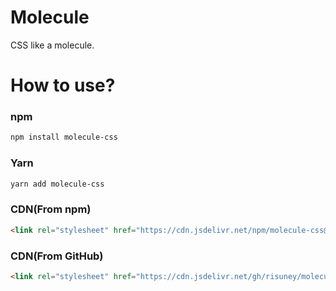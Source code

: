 # Molecule

CSS like a molecule.

# How to use?

### npm

```sh
npm install molecule-css
```

### Yarn

```sh
yarn add molecule-css
```

### CDN(From npm)

```html
<link rel="stylesheet" href="https://cdn.jsdelivr.net/npm/molecule-css@latest/css/molecule.min.css">
```

### CDN(From GitHub)

```html
<link rel="stylesheet" href="https://cdn.jsdelivr.net/gh/risuney/molecule-css@latest/css/molecule.min.css">
```
